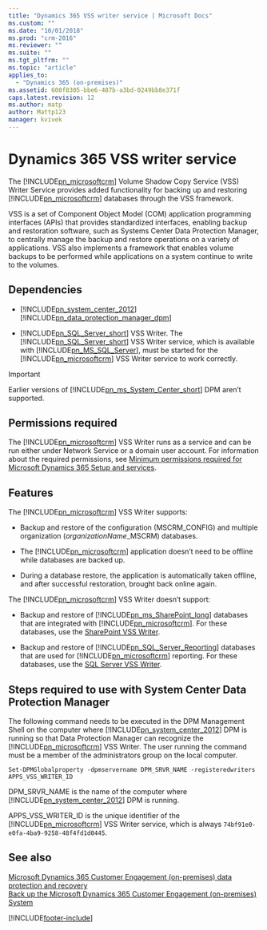 ```yaml
---
title: "Dynamics 365 VSS writer service | Microsoft Docs"
ms.custom: ""
ms.date: "10/01/2018"
ms.prod: "crm-2016"
ms.reviewer: ""
ms.suite: ""
ms.tgt_pltfrm: ""
ms.topic: "article"
applies_to: 
  - "Dynamics 365 (on-premises)"
ms.assetid: 600f8305-bbe6-487b-a3bd-0249bb8e371f
caps.latest.revision: 12
ms.author: matp
author: Mattp123
manager: kvivek
---
```

# Dynamics 365 VSS writer service



The [!INCLUDE[pn_microsoftcrm](../includes/pn-microsoftcrm.md)] Volume Shadow Copy Service (VSS) Writer Service provides added functionality for backing up and restoring [!INCLUDE[pn_microsoftcrm](../includes/pn-microsoftcrm.md)] databases through the VSS framework.  
  
 VSS is a set of Component Object Model (COM) application programming interfaces (APIs) that provides standardized interfaces, enabling backup and restoration software, such as Systems Center Data Protection Manager, to centrally manage the backup and restore operations on a variety of applications. VSS also implements a framework that enables volume backups to be performed while applications on a system continue to write to the volumes.  
   
  
<a name="BKMK_dependencie"></a>   
## Dependencies  
  
-   [!INCLUDE[pn_system_center_2012](../includes/pn-system-center-2012.md)] [!INCLUDE[pn_data_protection_manager_dpm](../includes/pn-data-protection-manager-dpm.md)]  
  
-   [!INCLUDE[pn_SQL_Server_short](../includes/pn-sql-server-short.md)] VSS Writer. The [!INCLUDE[pn_SQL_Server_short](../includes/pn-sql-server-short.md)] VSS Writer service, which is available with [!INCLUDE[pn_MS_SQL_Server](../includes/pn-ms-sql-server.md)], must be started for the [!INCLUDE[pn_microsoftcrm](../includes/pn-microsoftcrm.md)] VSS Writer service to work correctly.  
  
> [!IMPORTANT]
>  Earlier versions of [!INCLUDE[pn_ms_System_Center_short](../includes/pn-ms-system-center-short.md)] DPM aren’t supported.  
  
<a name="BMMK_permissions"></a>   
## Permissions required  
 The [!INCLUDE[pn_microsoftcrm](../includes/pn-microsoftcrm.md)] VSS Writer runs as a service and can be run either under Network Service or a domain user account. For information about the required permissions, see [Minimum permissions required for Microsoft Dynamics 365 Setup and services](security-considerations-for-microsoft-dynamics-365.md#BKMK_MinimumPermissions).  
  
<a name="BKMK_Features"></a>   
## Features  
 The [!INCLUDE[pn_microsoftcrm](../includes/pn-microsoftcrm.md)] VSS Writer supports:  
  
-   Backup and restore of the configuration (MSCRM_CONFIG) and multiple organization (*organizationName*_MSCRM) databases.  
  
-   The [!INCLUDE[pn_microsoftcrm](../includes/pn-microsoftcrm.md)] application doesn’t need to be offline while databases are backed up.  
  
-   During a database restore, the application is automatically taken offline, and after successful restoration, brought back online again.  
  
 The [!INCLUDE[pn_microsoftcrm](../includes/pn-microsoftcrm.md)] VSS Writer doesn’t support:  
  
-   Backup and restore of [!INCLUDE[pn_ms_SharePoint_long](../includes/pn-ms-sharepoint-long.md)] databases that are integrated with [!INCLUDE[pn_microsoftcrm](../includes/pn-microsoftcrm.md)]. For these databases, use the [SharePoint VSS Writer](/SharePoint/administration/prepare-to-back-up-and-restore).  
  
-   Backup and restore of [!INCLUDE[pn_SQL_Server_Reporting](../includes/pn-sql-server-reporting.md)] databases that are used for [!INCLUDE[pn_microsoftcrm](../includes/pn-microsoftcrm.md)] reporting. For these databases, use the [SQL Server VSS Writer](https://technet.microsoft.com/library/ms175536.aspx).  
  
<a name="BKMK_Steps"></a>   
## Steps required to use with System Center Data Protection Manager  
 The following command needs to be executed in the DPM Management Shell on the computer where [!INCLUDE[pn_system_center_2012](../includes/pn-system-center-2012.md)] DPM is running so that Data Protection Manager can recognize the [!INCLUDE[pn_microsoftcrm](../includes/pn-microsoftcrm.md)] VSS Writer. The user running the command must be a member of the administrators group on the local computer.  
  
```  
Set-DPMGlobalproperty -dpmservername DPM_SRVR_NAME -registeredwriters APPS_VSS_WRITER_ID  
```  
  
 DPM_SRVR_NAME is the name of the computer where [!INCLUDE[pn_system_center_2012](../includes/pn-system-center-2012.md)] DPM is running.  
  
 APPS_VSS_WRITER_ID is the unique identifier of the [!INCLUDE[pn_microsoftcrm](../includes/pn-microsoftcrm.md)] VSS Writer service, which is always `74bf91e0-e0fa-4ba9-9258-48f4fd1d0445`.  
  
## See also  
 [Microsoft Dynamics 365 Customer Engagement (on-premises) data protection and recovery](microsoft-dynamics-365-data-protection-and-recovery.md)   </br>
 [Back up the Microsoft Dynamics 365 Customer Engagement (on-premises) System](back-up-the-microsoft-dynamics-365-system.md)



[!INCLUDE[footer-include](../../../includes/footer-banner.md)]